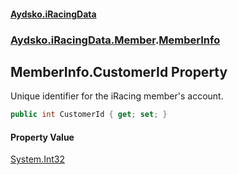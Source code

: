 #### [Aydsko.iRacingData](index.md 'index')
### [Aydsko.iRacingData.Member](index.md#Aydsko.iRacingData.Member 'Aydsko.iRacingData.Member').[MemberInfo](MemberInfo.md 'Aydsko.iRacingData.Member.MemberInfo')

## MemberInfo.CustomerId Property

Unique identifier for the iRacing member's account.

```csharp
public int CustomerId { get; set; }
```

#### Property Value
[System.Int32](https://docs.microsoft.com/en-us/dotnet/api/System.Int32 'System.Int32')